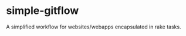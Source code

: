 simple-gitflow
==============

A simplified workflow for websites/webapps encapsulated in rake tasks.